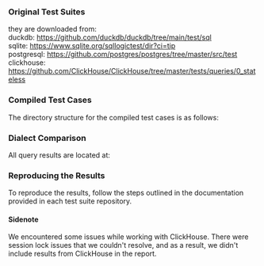 
### Original Test Suites

they are downloaded from:  
  duckdb: https://github.com/duckdb/duckdb/tree/main/test/sql  
  sqlite: https://www.sqlite.org/sqllogictest/dir?ci=tip  
  postgresql: https://github.com/postgres/postgres/tree/master/src/test  
  clickhouse: https://github.com/ClickHouse/ClickHouse/tree/master/tests/queries/0_stateless  

### Compiled Test Cases
The directory structure for the compiled test cases is as follows:


### Dialect Comparison
All query results are located at:


### Reproducing the Results
To reproduce the results, follow the steps outlined in the documentation provided in each test suite repository.

#### Sidenote
We encountered some issues while working with ClickHouse. There were session lock issues that we couldn't resolve, and as a result, we didn't include results from ClickHouse in the report.





